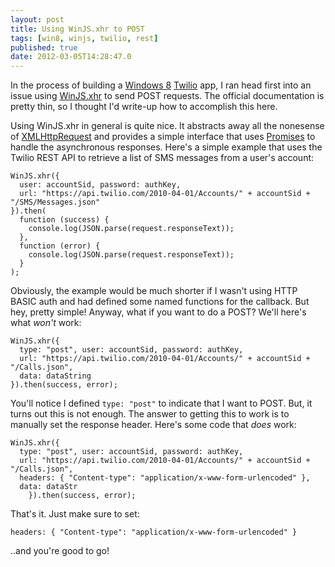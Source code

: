```yaml
---
layout: post
title: Using WinJS.xhr to POST
tags: [win8, winjs, twilio, rest]
published: true
date: 2012-03-05T14:28:47.0
---
```

In the process of building a [Windows 8][] [Twilio][] app, I ran head first into an issue using [WinJS.xhr][] to send POST requests.  The official documentation is pretty thin, so I thought I'd write-up how to accomplish this here.

Using WinJS.xhr in general is quite nice.  It abstracts away all the nonesense of [XMLHttpRequest][] and provides a simple interface that uses [Promises][] to handle the asynchronous responses.  Here's a simple example that uses the Twilio REST API to retrieve a list of SMS messages from a user's account:

	WinJS.xhr({
	  user: accountSid, password: authKey, 
	  url: "https://api.twilio.com/2010-04-01/Accounts/" + accountSid + "/SMS/Messages.json"
	}).then(
	  function (success) {
	    console.log(JSON.parse(request.responseText));
	  },
	  function (error) {
	    console.log(JSON.parse(request.responseText));
	  }
	);

Obviously, the example would be much shorter if I wasn't using HTTP BASIC auth and had defined some named functions for the callback.  But hey, pretty simple!  Anyway, what if you want to do a POST?  We'll here's what *won't* work:

	WinJS.xhr({
	  type: "post", user: accountSid, password: authKey, 
	  url: "https://api.twilio.com/2010-04-01/Accounts/" + accountSid + "/Calls.json",
	  data: dataString
	}).then(success, error);

You'll notice I defined `type: "post"` to indicate that I want to POST.  But, it turns out this is not enough.  The answer to getting this to work is to manually set the response header.  Here's some code that *does* work:

	WinJS.xhr({
	  type: "post", user: accountSid, password: authKey, 
	  url: "https://api.twilio.com/2010-04-01/Accounts/" + accountSid + "/Calls.json",
	  headers: { "Content-type": "application/x-www-form-urlencoded" },
	  data: dataStr
        }).then(success, error);

That's it.  Just make sure to set:

	headers: { "Content-type": "application/x-www-form-urlencoded" }

..and you're good to go!

[windows 8]: http://dev.windows.com
[twilio]: http://twilio.com/api
[winjs.xhr]: http://msdn.microsoft.com/en-us/library/windows/apps/br229787.aspx
[xmlhttprequest]: https://developer.mozilla.org/en/XMLHttpRequest
[promises]: http://msdn.microsoft.com/en-us/library/windows/apps/hh464930.aspx
 

